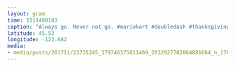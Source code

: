 ```yaml
---
layout: gram
time: 1511489183
caption: "Always go. Never not go. #mariokart #doubledash #thanksgiving"
latitude: 45.52
longitude: -122.682
media:
- media/posts/201711/23735245_379746375811469_2032927782064881664_n_17892811003084607.jpg
---
```


